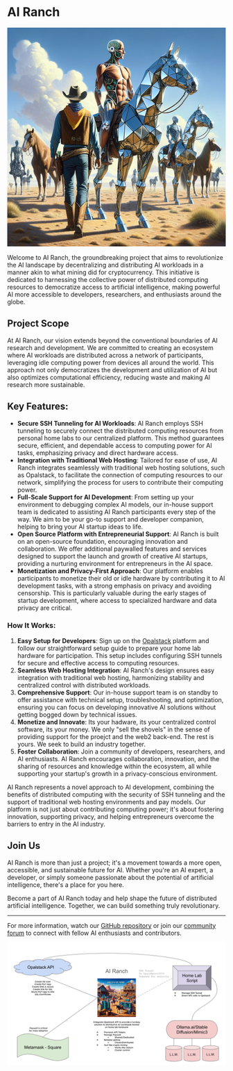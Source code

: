 # AI Ranch
![splash](splash.webp)

Welcome to AI Ranch, the groundbreaking project that aims to revolutionize the AI landscape by decentralizing and distributing AI workloads in a manner akin to what mining did for cryptocurrency. This initiative is dedicated to harnessing the collective power of distributed computing resources to democratize access to artificial intelligence, making powerful AI more accessible to developers, researchers, and enthusiasts around the globe.

## Project Scope

At AI Ranch, our vision extends beyond the conventional boundaries of AI research and development. We are committed to creating an ecosystem where AI workloads are distributed across a network of participants, leveraging idle computing power from devices all around the world. This approach not only democratizes the development and utilization of AI but also optimizes computational efficiency, reducing waste and making AI research more sustainable.

## Key Features:

- **Secure SSH Tunneling for AI Workloads**: AI Ranch employs SSH tunneling to securely connect the distributed computing resources from personal home labs to our centralized platform. This method guarantees secure, efficient, and dependable access to computing power for AI tasks, emphasizing privacy and direct hardware access.
- **Integration with Traditional Web Hosting**: Tailored for ease of use, AI Ranch integrates seamlessly with traditional web hosting solutions, such as Opalstack, to facilitate the connection of computing resources to our network, simplifying the process for users to contribute their computing power.
- **Full-Scale Support for AI Development**: From setting up your environment to debugging complex AI models, our in-house support team is dedicated to assisting AI Ranch participants every step of the way. We aim to be your go-to support and developer companion, helping to bring your AI startup ideas to life.
- **Open Source Platform with Entrepreneurial Support**: AI Ranch is built on an open-source foundation, encouraging innovation and collaboration. We offer additional paywalled features and services designed to support the launch and growth of creative AI startups, providing a nurturing environment for entrepreneurs in the AI space.
- **Monetization and Privacy-First Approach**: Our platform enables participants to monetize their old or idle hardware by contributing it to AI development tasks, with a strong emphasis on privacy and avoiding censorship. This is particularly valuable during the early stages of startup development, where access to specialized hardware and data privacy are critical.

### How It Works:

1. **Easy Setup for Developers**: Sign up on the [Opalstack](https://opalstack.com/) platform and follow our straightforward setup guide to prepare your home lab hardware for participation. This setup includes configuring SSH tunnels for secure and effective access to computing resources.
2. **Seamless Web Hosting Integration**: AI Ranch's design ensures easy integration with traditional web hosting, harmonizing stability and centralized control with distributed workloads. 
4. **Comprehensive Support**: Our in-house support team is on standby to offer assistance with technical setup, troubleshooting, and optimization, ensuring you can focus on developing innovative AI solutions without getting bogged down by technical issues.
5. **Monetize and Innovate**: Its your hadware, its your centralized control software, its your money. We only "sell the shovels" in the sense of providing support for the proejct and the web2 back-end. The rest is yours. We seek to build an industry together.
6. **Foster Collaboration**: Join a community of developers, researchers, and AI enthusiasts. AI Ranch encourages collaboration, innovation, and the sharing of resources and knowledge within the ecosystem, all while supporting your startup's growth in a privacy-conscious environment.

AI Ranch represents a novel approach to AI development, combining the benefits of distributed computing with the security of SSH tunneling and the support of traditional web hosting environments and pay models. Our platform is not just about contributing computing power; it's about fostering innovation, supporting privacy, and helping entrepreneurs overcome the barriers to entry in the AI industry.

## Join Us

AI Ranch is more than just a project; it's a movement towards a more open, accessible, and sustainable future for AI. Whether you're an AI expert, a developer, or simply someone passionate about the potential of artificial intelligence, there's a place for you here.

Become a part of AI Ranch today and help shape the future of distributed artificial intelligence. Together, we can build something truly revolutionary.

---

For more information, watch our [GitHub repository]([#](https://github.com/d3cline/airanch/)) or join our [community forum](https://community.opalstack.com/) to connect with fellow AI enthusiasts and contributors.



![scope](scope.png)
